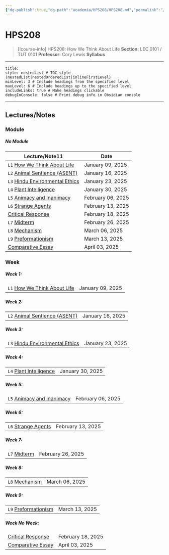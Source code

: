 ```yaml
---
{"dg-publish":true,"dg-path":"academia/HPS208/HPS208.md","permalink":"/academia/hps-208/hps-208/","tags":["course-page","cs","university"],"created":"2024-06-22T19:06:31.000-04:00","updated":"2025-02-24T04:19:23.850-05:00"}
---
```



# HPS208

> [!course-info] HPS208: How We Think About Life
> **Section:** LEC 0101 / TUT 0101
> **Professor:** Cory Lewis
> **Syllabus**

---

```table-of-contents
title:
style: nestedList # TOC style (nestedList|nestedOrderedList|inlineFirstLevel)
minLevel: 3 # Include headings from the specified level
maxLevel: 6 # Include headings up to the specified level
includeLinks: true # Make headings clickable
debugInConsole: false # Print debug info in Obsidian console
```

---

## Lectures/Notes

### Module

<h5><span>No Module</span></h5><div><table class="dataview table-view-table"><thead class="table-view-thead"><tr class="table-view-tr-header"><th class="table-view-th"><span>Lecture/Note</span><span class="dataview small-text">11</span></th><th class="table-view-th"><span>Date</span></th></tr></thead><tbody class="table-view-tbody"><tr><td><span><code>L1</code> <a data-tooltip-position="top" aria-label="100 Academia/HPS208/How We Think About Life.md" data-href="100 Academia/HPS208/How We Think About Life.md" href="100 Academia/HPS208/How We Think About Life.md" class="internal-link" target="_blank" rel="noopener nofollow">How We Think About Life</a></span></td><td>January 09, 2025</td></tr><tr><td><span><code>L2</code> <a data-tooltip-position="top" aria-label="100 Academia/HPS208/Animal Sentience (ASENT).md" data-href="100 Academia/HPS208/Animal Sentience (ASENT).md" href="100 Academia/HPS208/Animal Sentience (ASENT).md" class="internal-link" target="_blank" rel="noopener nofollow">Animal Sentience (ASENT)</a></span></td><td>January 16, 2025</td></tr><tr><td><span><code>L3</code> <a data-tooltip-position="top" aria-label="100 Academia/HPS208/Hindu Environmental Ethics.md" data-href="100 Academia/HPS208/Hindu Environmental Ethics.md" href="100 Academia/HPS208/Hindu Environmental Ethics.md" class="internal-link" target="_blank" rel="noopener nofollow">Hindu Environmental Ethics</a></span></td><td>January 23, 2025</td></tr><tr><td><span><code>L4</code> <a data-tooltip-position="top" aria-label="100 Academia/HPS208/Plant Intelligence.md" data-href="100 Academia/HPS208/Plant Intelligence.md" href="100 Academia/HPS208/Plant Intelligence.md" class="internal-link" target="_blank" rel="noopener nofollow">Plant Intelligence</a></span></td><td>January 30, 2025</td></tr><tr><td><span><code>L5</code> <a data-tooltip-position="top" aria-label="100 Academia/HPS208/Animacy and Inanimacy.md" data-href="100 Academia/HPS208/Animacy and Inanimacy.md" href="100 Academia/HPS208/Animacy and Inanimacy.md" class="internal-link" target="_blank" rel="noopener nofollow">Animacy and Inanimacy</a></span></td><td>February 06, 2025</td></tr><tr><td><span><code>L6</code> <a data-tooltip-position="top" aria-label="100 Academia/HPS208/Strange Agents.md" data-href="100 Academia/HPS208/Strange Agents.md" href="100 Academia/HPS208/Strange Agents.md" class="internal-link" target="_blank" rel="noopener nofollow">Strange Agents</a></span></td><td>February 13, 2025</td></tr><tr><td><span><a data-tooltip-position="top" aria-label="100 Academia/HPS208/Critical Response.md" data-href="100 Academia/HPS208/Critical Response.md" href="100 Academia/HPS208/Critical Response.md" class="internal-link" target="_blank" rel="noopener nofollow">Critical Response</a></span></td><td>February 18, 2025</td></tr><tr><td><span><code>L7</code> <a data-tooltip-position="top" aria-label="100 Academia/HPS208/Midterm.md" data-href="100 Academia/HPS208/Midterm.md" href="100 Academia/HPS208/Midterm.md" class="internal-link" target="_blank" rel="noopener nofollow">Midterm</a></span></td><td>February 26, 2025</td></tr><tr><td><span><code>L8</code> <a data-tooltip-position="top" aria-label="100 Academia/HPS208/Mechanism.md" data-href="100 Academia/HPS208/Mechanism.md" href="100 Academia/HPS208/Mechanism.md" class="internal-link" target="_blank" rel="noopener nofollow">Mechanism</a></span></td><td>March 06, 2025</td></tr><tr><td><span><code>L9</code> <a data-tooltip-position="top" aria-label="100 Academia/HPS208/Preformationism.md" data-href="100 Academia/HPS208/Preformationism.md" href="100 Academia/HPS208/Preformationism.md" class="internal-link" target="_blank" rel="noopener nofollow">Preformationism</a></span></td><td>March 13, 2025</td></tr><tr><td><span><a data-tooltip-position="top" aria-label="100 Academia/HPS208/Comparative Essay.md" data-href="100 Academia/HPS208/Comparative Essay.md" href="100 Academia/HPS208/Comparative Essay.md" class="internal-link" target="_blank" rel="noopener nofollow">Comparative Essay</a></span></td><td>April 03, 2025</td></tr></tbody></table></div>

### Week

<h5><span>Week 1:</span></h5><div><table class="dataview table-view-table"><thead class="table-view-thead"><tr class="table-view-tr-header"></tr></thead><tbody class="table-view-tbody"><tr><td><span><code>L1</code> <a data-tooltip-position="top" aria-label="100 Academia/HPS208/How We Think About Life.md" data-href="100 Academia/HPS208/How We Think About Life.md" href="100 Academia/HPS208/How We Think About Life.md" class="internal-link" target="_blank" rel="noopener nofollow">How We Think About Life</a></span></td><td>January 09, 2025</td></tr></tbody></table></div><h5><span>Week 2:</span></h5><div><table class="dataview table-view-table"><thead class="table-view-thead"><tr class="table-view-tr-header"></tr></thead><tbody class="table-view-tbody"><tr><td><span><code>L2</code> <a data-tooltip-position="top" aria-label="100 Academia/HPS208/Animal Sentience (ASENT).md" data-href="100 Academia/HPS208/Animal Sentience (ASENT).md" href="100 Academia/HPS208/Animal Sentience (ASENT).md" class="internal-link" target="_blank" rel="noopener nofollow">Animal Sentience (ASENT)</a></span></td><td>January 16, 2025</td></tr></tbody></table></div><h5><span>Week 3:</span></h5><div><table class="dataview table-view-table"><thead class="table-view-thead"><tr class="table-view-tr-header"></tr></thead><tbody class="table-view-tbody"><tr><td><span><code>L3</code> <a data-tooltip-position="top" aria-label="100 Academia/HPS208/Hindu Environmental Ethics.md" data-href="100 Academia/HPS208/Hindu Environmental Ethics.md" href="100 Academia/HPS208/Hindu Environmental Ethics.md" class="internal-link" target="_blank" rel="noopener nofollow">Hindu Environmental Ethics</a></span></td><td>January 23, 2025</td></tr></tbody></table></div><h5><span>Week 4:</span></h5><div><table class="dataview table-view-table"><thead class="table-view-thead"><tr class="table-view-tr-header"></tr></thead><tbody class="table-view-tbody"><tr><td><span><code>L4</code> <a data-tooltip-position="top" aria-label="100 Academia/HPS208/Plant Intelligence.md" data-href="100 Academia/HPS208/Plant Intelligence.md" href="100 Academia/HPS208/Plant Intelligence.md" class="internal-link" target="_blank" rel="noopener nofollow">Plant Intelligence</a></span></td><td>January 30, 2025</td></tr></tbody></table></div><h5><span>Week 5:</span></h5><div><table class="dataview table-view-table"><thead class="table-view-thead"><tr class="table-view-tr-header"></tr></thead><tbody class="table-view-tbody"><tr><td><span><code>L5</code> <a data-tooltip-position="top" aria-label="100 Academia/HPS208/Animacy and Inanimacy.md" data-href="100 Academia/HPS208/Animacy and Inanimacy.md" href="100 Academia/HPS208/Animacy and Inanimacy.md" class="internal-link" target="_blank" rel="noopener nofollow">Animacy and Inanimacy</a></span></td><td>February 06, 2025</td></tr></tbody></table></div><h5><span>Week 6:</span></h5><div><table class="dataview table-view-table"><thead class="table-view-thead"><tr class="table-view-tr-header"></tr></thead><tbody class="table-view-tbody"><tr><td><span><code>L6</code> <a data-tooltip-position="top" aria-label="100 Academia/HPS208/Strange Agents.md" data-href="100 Academia/HPS208/Strange Agents.md" href="100 Academia/HPS208/Strange Agents.md" class="internal-link" target="_blank" rel="noopener nofollow">Strange Agents</a></span></td><td>February 13, 2025</td></tr></tbody></table></div><h5><span>Week 7:</span></h5><div><table class="dataview table-view-table"><thead class="table-view-thead"><tr class="table-view-tr-header"></tr></thead><tbody class="table-view-tbody"><tr><td><span><code>L7</code> <a data-tooltip-position="top" aria-label="100 Academia/HPS208/Midterm.md" data-href="100 Academia/HPS208/Midterm.md" href="100 Academia/HPS208/Midterm.md" class="internal-link" target="_blank" rel="noopener nofollow">Midterm</a></span></td><td>February 26, 2025</td></tr></tbody></table></div><h5><span>Week 8:</span></h5><div><table class="dataview table-view-table"><thead class="table-view-thead"><tr class="table-view-tr-header"></tr></thead><tbody class="table-view-tbody"><tr><td><span><code>L8</code> <a data-tooltip-position="top" aria-label="100 Academia/HPS208/Mechanism.md" data-href="100 Academia/HPS208/Mechanism.md" href="100 Academia/HPS208/Mechanism.md" class="internal-link" target="_blank" rel="noopener nofollow">Mechanism</a></span></td><td>March 06, 2025</td></tr></tbody></table></div><h5><span>Week 9:</span></h5><div><table class="dataview table-view-table"><thead class="table-view-thead"><tr class="table-view-tr-header"></tr></thead><tbody class="table-view-tbody"><tr><td><span><code>L9</code> <a data-tooltip-position="top" aria-label="100 Academia/HPS208/Preformationism.md" data-href="100 Academia/HPS208/Preformationism.md" href="100 Academia/HPS208/Preformationism.md" class="internal-link" target="_blank" rel="noopener nofollow">Preformationism</a></span></td><td>March 13, 2025</td></tr></tbody></table></div><h5><span>Week No Week:</span></h5><div><table class="dataview table-view-table"><thead class="table-view-thead"><tr class="table-view-tr-header"></tr></thead><tbody class="table-view-tbody"><tr><td><span><a data-tooltip-position="top" aria-label="100 Academia/HPS208/Critical Response.md" data-href="100 Academia/HPS208/Critical Response.md" href="100 Academia/HPS208/Critical Response.md" class="internal-link" target="_blank" rel="noopener nofollow">Critical Response</a></span></td><td>February 18, 2025</td></tr><tr><td><span><a data-tooltip-position="top" aria-label="100 Academia/HPS208/Comparative Essay.md" data-href="100 Academia/HPS208/Comparative Essay.md" href="100 Academia/HPS208/Comparative Essay.md" class="internal-link" target="_blank" rel="noopener nofollow">Comparative Essay</a></span></td><td>April 03, 2025</td></tr></tbody></table></div>
